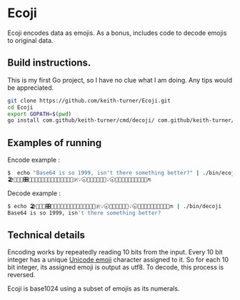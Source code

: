 # Ecoji

Ecoji encodes data as emojis.  As a bonus, includes code to decode emojis to original data. 

## Build instructions.

This is my first Go project, so I have no clue what I am doing.  Any tips would be appreciated.

```bash
git clone https://github.com/keith-turner/Ecoji.git
cd Ecoji
export GOPATH=$(pwd)
go install com.github/keith-turner/cmd/decoji/ com.github/keith-turner/cmd/ecoji/
```

## Examples of running

Encode example :

```bash
$  echo "Base64 is so 1999, isn't there something better?" | ./bin/ecoji
🏖📧🎦🐆🎛📖🔭🚙💝😻🆖🐉🎱🤽🚁🌱💝😫💭🇵💡🕣🐬🔶🍉🚯🦎🐵💡🕣🔬🔸🍉📶🐭🌼👥🚜🥯📐🔚
```

Decode example :

```bash
$ echo 🏖📧🎦🐆🎛📖🔭🚙💝😻🆖🐉🎱🤽🚁🌱💝😫💭🇵💡🕣🐬🔶🍉🚯🦎🐵💡🕣🔬🔸🍉📶🐭🌼👥🚜🥯📐🔚 | ./bin/decoji
Base64 is so 1999, isn't there something better?
```

## Technical details

Encoding works by repeatedly reading 10 bits from the input.  Every 10 bit
integer has a unique [Unicode emoji][emoji] character assigned to it.  So for
each 10 bit integer, its assigned emoji is output as utf8.  To decode, this
process is reversed.

Ecoji is base1024 using a subset of emojis as its numerals.

[emoji]: https://unicode.org/emoji/
